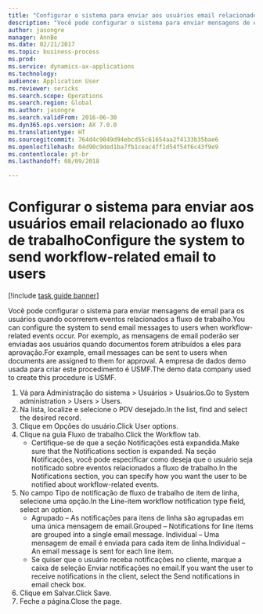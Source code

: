 ```yaml
--- 
title: "Configurar o sistema para enviar aos usuários email relacionado ao fluxo de trabalho"
description: "Você pode configurar o sistema para enviar mensagens de email para os usuários quando ocorrerem eventos relacionados a fluxo de trabalho."
author: jasongre
manager: AnnBe
ms.date: 02/21/2017
ms.topic: business-process
ms.prod: 
ms.service: dynamics-ax-applications
ms.technology: 
audience: Application User
ms.reviewer: sericks
ms.search.scope: Operations
ms.search.region: Global
ms.author: jasongre
ms.search.validFrom: 2016-06-30
ms.dyn365.ops.version: AX 7.0.0
ms.translationtype: HT
ms.sourcegitcommit: 764d4c9049d94ebcd55c61654aa2f4133b35bae6
ms.openlocfilehash: 04d90c9ded1ba7fb1ceac4ff1d54f54f6c43f9e9
ms.contentlocale: pt-br
ms.lasthandoff: 08/09/2018

---
```

# <a name="configure-the-system-to-send-workflow-related-email-to-users"></a><span data-ttu-id="862c2-103">Configurar o sistema para enviar aos usuários email relacionado ao fluxo de trabalho</span><span class="sxs-lookup"><span data-stu-id="862c2-103">Configure the system to send workflow-related email to users</span></span>

[!include [task guide banner](../../includes/task-guide-banner.md)]

<span data-ttu-id="862c2-104">Você pode configurar o sistema para enviar mensagens de email para os usuários quando ocorrerem eventos relacionados a fluxo de trabalho.</span><span class="sxs-lookup"><span data-stu-id="862c2-104">You can configure the system to send email messages to users when workflow-related events occur.</span></span> <span data-ttu-id="862c2-105">Por exemplo, as mensagens de email poderão ser enviadas aos usuários quando documentos forem atribuídos a eles para aprovação.</span><span class="sxs-lookup"><span data-stu-id="862c2-105">For example, email messages can be sent to users when documents are assigned to them for approval.</span></span> <span data-ttu-id="862c2-106">A empresa de dados demo usada para criar este procedimento é USMF.</span><span class="sxs-lookup"><span data-stu-id="862c2-106">The demo data company used to create this procedure is USMF.</span></span>

1. <span data-ttu-id="862c2-107">Vá para Administração do sistema > Usuários > Usuários.</span><span class="sxs-lookup"><span data-stu-id="862c2-107">Go to System administration > Users > Users.</span></span>
2. <span data-ttu-id="862c2-108">Na lista, localize e selecione o PDV desejado.</span><span class="sxs-lookup"><span data-stu-id="862c2-108">In the list, find and select the desired record.</span></span>
3. <span data-ttu-id="862c2-109">Clique em Opções do usuário.</span><span class="sxs-lookup"><span data-stu-id="862c2-109">Click User options.</span></span>
4. <span data-ttu-id="862c2-110">Clique na guia Fluxo de trabalho.</span><span class="sxs-lookup"><span data-stu-id="862c2-110">Click the Workflow tab.</span></span>
    * <span data-ttu-id="862c2-111">Certifique-se de que a seção Notificações está expandida.</span><span class="sxs-lookup"><span data-stu-id="862c2-111">Make sure that the Notifications section is expanded.</span></span>     <span data-ttu-id="862c2-112">Na seção Notificações, você pode especificar como deseja que o usuário seja notificado sobre eventos relacionados a fluxo de trabalho.</span><span class="sxs-lookup"><span data-stu-id="862c2-112">In the Notifications section, you can specify how you want the user to be notified about workflow-related events.</span></span>  
5. <span data-ttu-id="862c2-113">No campo Tipo de notificação de fluxo de trabalho de item de linha, selecione uma opção.</span><span class="sxs-lookup"><span data-stu-id="862c2-113">In the Line-item workflow notification type field, select an option.</span></span>
    * <span data-ttu-id="862c2-114">Agrupado – As notificações para itens de linha são agrupadas em uma única mensagem de email.</span><span class="sxs-lookup"><span data-stu-id="862c2-114">Grouped – Notifications for line items are grouped into a single email message.</span></span>    <span data-ttu-id="862c2-115">Individual – Uma mensagem de email é enviada para cada item de linha.</span><span class="sxs-lookup"><span data-stu-id="862c2-115">Individual – An email message is sent for each line item.</span></span>  
    * <span data-ttu-id="862c2-116">Se quiser que o usuário receba notificações no cliente, marque a caixa de seleção Enviar notificações no email.</span><span class="sxs-lookup"><span data-stu-id="862c2-116">If you want the user to receive notifications in the client, select the Send notifications in email check box.</span></span>  
6. <span data-ttu-id="862c2-117">Clique em Salvar.</span><span class="sxs-lookup"><span data-stu-id="862c2-117">Click Save.</span></span>
7. <span data-ttu-id="862c2-118">Feche a página.</span><span class="sxs-lookup"><span data-stu-id="862c2-118">Close the page.</span></span>


